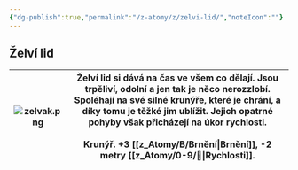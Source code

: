 ```yaml
---
{"dg-publish":true,"permalink":"/z-atomy/z/zelvi-lid/","noteIcon":""}
---
```


## Želví lid

| ![zelvak.png](/img/user/z_img/zelvak.png) | Želví lid si dává na čas ve všem co dělají. Jsou trpěliví, odolní a jen tak je něco nerozzlobí. Spoléhají na své silné krunýře, které je chrání, a díky tomu je těžké jim ublížit. Jejich opatrné pohyby však přicházejí na úkor rychlosti.<br><br>**Krunýř**. +3 [[z_Atomy/B/Brnění\|Brnění]], -2 metry [[z_Atomy/0-9/🏃\|Rychlosti]]. |
| --------------- | --------------------------------------------------------------------------------------------------------------------------------------------------------------------------------------------------------------------------------------------------------------------------------------------------------------- |
